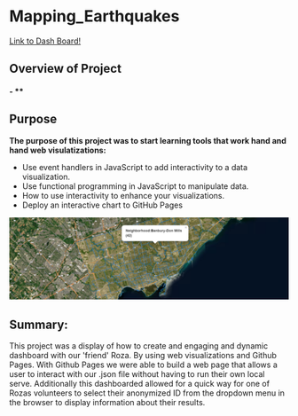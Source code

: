 # Mapping_Earthquakes


[Link to Dash Board!](https://github.com/Atomickilroy/Mapping_Earthquakes/blob/main/Images/Screenshot%202022-08-24%20093221.png)



## Overview of Project

#### - ** 

## Purpose

**The purpose of this project was to start learning tools that work hand and hand web visulatizations:**
   - Use event handlers in JavaScript to add interactivity to a data visualization.
   - Use functional programming in JavaScript to manipulate data.
   - How to use interactivity to enhance your visualizations.
   - Deploy an interactive chart to GitHub Pages
    


![mobile](https://github.com/Atomickilroy/Mapping_Earthquakes/blob/main/Images/Screenshot%202022-08-24%20072511.png)




## Summary: 

 This project was a display of how to create and engaging and dynamic dashboard with our 'friend' Roza. By using web visualizations and Github Pages. With Github Pages we were able to build a web page that allows a user to interact with our .json file without having to run their own local serve. 
 Additionally this dashboarded allowed for a quick way for one of Rozas volunteers to select their anonymized ID from the dropdown menu in the browser to display information about their results.  